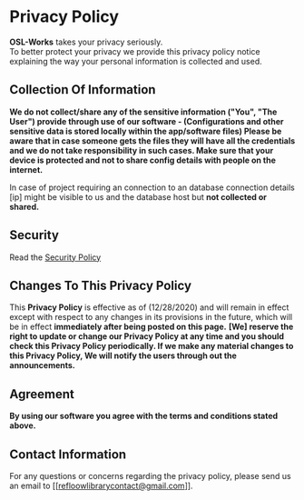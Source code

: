 # Privacy Policy

<b>OSL-Works</b> takes your privacy seriously.<br> 
To better protect your privacy we provide this privacy policy notice explaining the way your personal information is collected and used.


## Collection Of Information

<b>We do not collect/share any of the sensitive information ("You", "The User") provide through use of our software - (Configurations and other sensitive data is stored locally within the app/software files) Please be aware that in case someone gets the files they will have all the credentials and we do not take responsibility in such cases. Make sure that your device is protected and not to share config details with people on the internet.</b>

In case of project requiring an connection to an database connection details [ip] might be visible to us and the database host but <b> not collected or shared. </b>


## Security

Read the [Security Policy](https://github.com/OSL-Works/Steam-Card-Bot-PRO/blob/master/SECURITY.md)

## Changes To This Privacy Policy

This <b>Privacy Policy</b> is effective as of (12/28/2020) and will remain in effect except with respect to any changes in its provisions in the future, which will be in effect <b> immediately after being posted on this page.</b>
<b> [We] reserve the right to update or change our Privacy Policy at any time and you should check this Privacy Policy periodically. If we make any material changes to this Privacy Policy, We will notify the users through out the announcements. </b>

## Agreement

<b>By using our software you agree with the terms and conditions stated above.</b>


## Contact Information

For any questions or concerns regarding the privacy policy, please send us an email to [[refloowlibrarycontact@gmail.com]].
